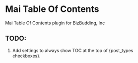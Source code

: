 # Mai Table Of Contents
Mai Table Of Contents plugin for BizBudding, Inc

## TODO:
1. Add settings to always show TOC at the top of {post_types checkboxes}.

